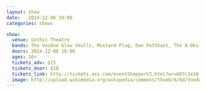 ```yaml
---
layout: show
date:   2014-12-06 19:00
categories: shows

show:
  venue: Gothic Theatre
  bands: The Voodoo Glow Skulls, Mustard Plug, Dan Potthast, The A-Oks
  doors: 2014-12-06 19:00
  ages: 16+
  tickets_adv: $15
  tickets_door: $18
  tickets_link: http://tickets.axs.com/eventShopperV3.html?wr=687c1e18-082c-4e9d-9f0b-5f8d484dcf0e&preFill=1&lang=en&locale=en_us&eventid=253559&ec=GTD141206&src=AEGAXS1_WMAIN&skin=aeglive&fbShareURL=www.axs.com%2Fevents%2F253559%2Fvoodoo-glow-skulls-mustard-plug-tickets%3F%26ref%3Devs_fb
  image: http://upload.wikimedia.org/wikipedia/commons/thumb/6/6d/Voodoo_Glow_Skulls2.jpg/320px-Voodoo_Glow_Skulls2.jpg
---
```

